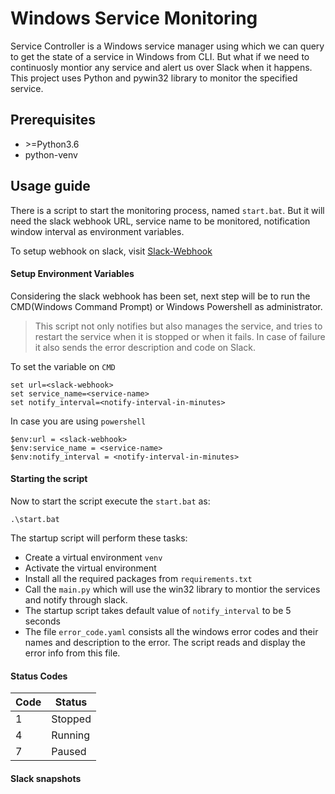 # Windows Service Monitoring

Service Controller is a Windows service manager using which we can query to get the state of a service in Windows from CLI. But what if we need to continuosly montior any service and alert us over Slack when it happens. This project uses Python and pywin32 library to monitor the specified service.

## Prerequisites

- \>=Python3.6
- python-venv

## Usage guide

There is a script to start the monitoring process, named `start.bat`. But it will need the slack webhook URL, service name to be monitored, notification window interval as environment variables.

To setup webhook on slack, visit [Slack-Webhook](https://api.slack.com/messaging/webhooks)

#### Setup Environment Variables

Considering the slack webhook has been set, next step will be to run the CMD(Windows Command Prompt) or Windows Powershell as administrator.  
> This script not only notifies but also manages the service, and tries to restart the service when it is stopped or when it fails. In case of failure it also sends the error description and code on Slack.

To set the variable on `CMD`
```
set url=<slack-webhook>
set service_name=<service-name>
set notify_interval=<notify-interval-in-minutes>
```
In case you are using `powershell  `
```
$env:url = <slack-webhook>
$env:service_name = <service-name>
$env:notify_interval = <notify-interval-in-minutes>
```

#### Starting the script

Now to start the script execute the `start.bat` as:
```
.\start.bat
```

The startup script will perform these tasks:  
- Create a virtual environment `venv`
- Activate the virtual environment
- Install all the required packages from `requirements.txt`
- Call the `main.py` which will use the win32 library to montior the services and notify through slack.
- The startup script takes default value of `notify_interval` to be 5 seconds
- The file `error_code.yaml` consists all the windows error codes and their names and description to the error. The script reads and display the error info from this file.

#### Status Codes
| Code | Status|
| - | - |
| 1 | Stopped |
| 4 | Running |
| 7 | Paused |

#### Slack snapshots